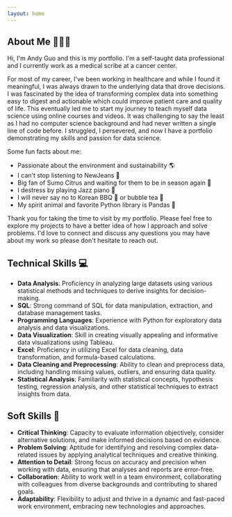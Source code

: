 ```yaml
---
layout: home
---
```

About Me 🙋🏻‍♂️
--------
Hi, I'm Andy Guo and this is my portfolio. I'm a self-taught data professional and I currently work as a medical scribe at a cancer center.

For most of my career, I've been working in healthcare and while I found it meaningful, I was always drawn to the underlying data that drove decisions. I was fascinated by the idea of transforming complex data into something easy to digest and actionable which could improve patient care and quality of life. This eventually led me to start my journey to teach myself data science using online courses and videos. It was challenging to say the least as I had no computer science background and had never written a single line of code before. I struggled, I persevered, and now I have a portfolio demonstrating my skills and passion for data science. 

Some fun facts about me:
- Passionate about the environment and sustainability 🌎
- I can't stop listening to NewJeans 👖
- Big fan of Sumo Citrus and waiting for them to be in season again 🍊
- I destress by playing Jazz piano 🎹
- I will never say no to Korean BBQ 🥩 or bubble tea 🧋
- My spirit animal and favorite Python library is Pandas 🐼

Thank you for taking the time to visit by my portfolio. Please feel free to explore my projects to have a better idea of how I approach and solve problems. I'd love to connect and discuss any questions you may have about my work so please don't hesitate to reach out.

Technical Skills 💻
----------------
- **Data Analysis**: Proficiency in analyzing large datasets using various statistical methods and techniques to derive insights for decision-making.
- **SQL**: Strong command of SQL for data manipulation, extraction, and database management tasks.
- **Programming Languages**: Experience with Python for exploratory data analysis and data visualizations.
- **Data Visualization**: Skill in creating visually appealing and informative data visualizations using Tableau.
- **Excel**: Proficiency in utilizing Excel for data cleaning, data transformation, and formula-based calculations.
- **Data Cleaning and Preprocessing**: Ability to clean and preprocess data, including handling missing values, outliers, and ensuring data quality.
- **Statistical Analysis**: Familiarity with statistical concepts, hypothesis testing, regression analysis, and other statistical techniques to extract insights from data.

Soft Skills 🤝
-----------
- **Critical Thinking**: Capacity to evaluate information objectively, consider alternative solutions, and make informed decisions based on evidence.
- **Problem Solving**: Aptitude for identifying and resolving complex data-related issues by applying analytical techniques and creative thinking.
- **Attention to Detail**: Strong focus on accuracy and precision when working with data, ensuring that analyses and reports are error-free.
- **Collaboration**: Ability to work well in a team environment, collaborating with colleagues from diverse backgrounds and contributing to shared goals.
- **Adaptability**: Flexibility to adjust and thrive in a dynamic and fast-paced work environment, embracing new technologies and approaches.
